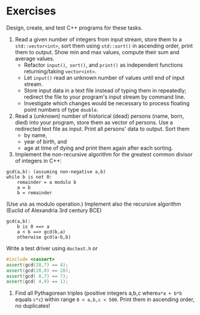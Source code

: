 # Exercises

Design, create, and test C++ programs for these tasks.

1. Read a given number of integers from input stream,
   store them to a `std::vector<int>`,
   sort them using `std::sort()` in ascending order,
   print them to output.
   Show min and max values, compute their sum and average values.
	* Refactor `input()`,` sort()`, and `print()` as independent functions returning/taking `vector<int>`.
    * Let `input()` read an unknown number of values until end of input stream.
	* Store input data in a text file instead of typing them in repeatedly;
	  redirect the file to your program's input stream by command line.
    * Investigate which changes would be necessary to process floating point numbers of type `double`.
1. Read a (unknown) number of historical (dead) persons (name, born, died) into your program,
   store them as vector of persons. Use a redirected text file as input.
   Print all persons' data to output. Sort them
   * by name,
   * year of birth, and
   * age at time of dying and print them again after each sorting.
1. Implement the non-recursive algorithm for the greatest common divisor of integers in C++:
```
gcd(a,b): (assuming non-negative a,b)
while b is not 0:
	remainder = a modulo b
	a = b
	b = remainder
```
   (Use `a%b` as modulo operation.) 
   Implement also the recursive algorithm (Euclid of Alexandria 3rd century BCE)
```
gcd(a,b):
	b is 0 ==> a
	a < b ==> gcd(b,a)
	otherwise gcd(a-b,b)
```
   Write a test driver using `doctest.h` or
```cpp
#include <cassert>
assert(gcd(28,7) == 4);
assert(gcd(28,0) == 28);
assert(gcd( 0,7) == 7);
assert(gcd( 4,9) == 1);
```
1. Find all Pythagorean triples 
   (positive integers a,b,c where`a*a + b*b` equals `c*c`)
   within range `0 < a,b,c < 500`.
   Print them in ascending order, no duplicates!
